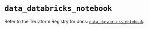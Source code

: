 # `data_databricks_notebook`

Refer to the Terraform Registry for docs: [`data_databricks_notebook`](https://registry.terraform.io/providers/databricks/databricks/1.34.0/docs/data-sources/notebook).
